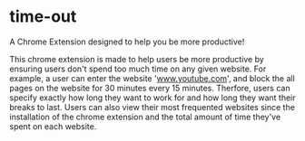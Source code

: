 # time-out
A Chrome Extension designed to help you be more productive!

This chrome extension is made to help users be more productive by ensuring users don't spend too much time on any given website.
For example, a user can enter the website 'www.youtube.com', and block the all pages on the website for 30 minutes every 15 minutes. Therfore, users can specify exactly how long they want to work for and how long they want their breaks to last. 
Users can also view their most frequented websites since the installation of the chrome extension and the total amount of time they've spent on each website.
